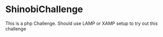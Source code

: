 # ShinobiChallenge

This is a php Challenge.
Should use LAMP or XAMP setup to try out this challenge 
